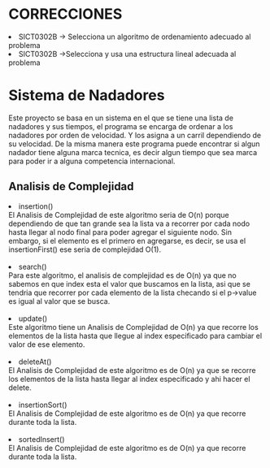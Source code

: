 <h1>CORRECCIONES</h1>
<li>SICT0302B   -> Selecciona un algoritmo de ordenamiento adecuado al problema</li>
<li>SICT0302B   ->Selecciona y usa una estructura lineal adecuada al problema</li>



<h1>Sistema de Nadadores</h1>

Este proyecto se basa en un sistema en el que se tiene una lista de nadadores y sus tiempos, el programa se encarga de ordenar a los nadadores por orden de velocidad. Y los asigna a un carril dependiendo de su velocidad. 
De la misma manera este programa puede encontrar si algun nadador tiene alguna marca tecnica, es decir algun tiempo que sea marca para poder ir a alguna competencia internacional. 

<h2>Analisis de Complejidad</h2>
<li>insertion()</li>
El Analisis de Complejidad de este algoritmo seria de O(n) porque dependiendo de que tan grande sea la lista va a recorrer por cada nodo hasta llegar al nodo final para poder agregar el siguiente nodo. Sin embargo, si el elemento es el primero en agregarse, es decir, se usa el insertionFirst() ese seria de complejidad O(1).
<br></br>

<li>search()</li>
Para este algoritmo, el analisis de complejidad es de O(n) ya que no sabemos en que index esta el valor que buscamos en la lista, asi que se tendria que recorrer por cada elemento de la lista checando si el p->value es igual al valor que se busca. 
<br></br>

<li>update()</li>
Este algoritmo tiene un Analisis de Complejidad de O(n) ya que recorre los elementos de la lista hasta que llegue al index especificado para cambiar el valor de ese elemento.
<br></br>

<li>deleteAt()</li>
El Analisis de Complejidad de este algoritmo es de O(n) ya que se recorre los elementos de la lista hasta llegar al index especificado y ahi hacer el delete. 
<br></br>

<li>insertionSort()</li>
El Analisis de Complejidad de este algoritmo es de O(n) ya que recorre durante toda la lista. 
<br></br>

<li>sortedInsert()</li>
El Analisis de Complejidad de este algoritmo es de O(n) ya que recorre durante toda la lista. 
